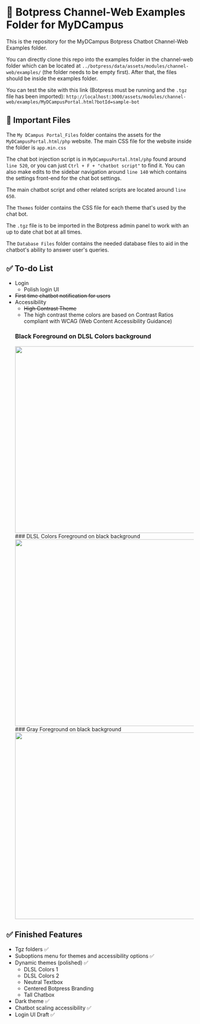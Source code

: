 # 🤖 Botpress Channel-Web Examples Folder for MyDCampus
This is the repository for the MyDCampus Botpress Chatbot Channel-Web Examples folder.

You can directly clone this repo into the examples folder in the channel-web folder which can be located at `../botpress/data/assets/modules/channel-web/examples/` (the folder  needs to be empty first). After that, the files should be inside the examples folder.

You can test the site with this link (Botpress must be running and the `.tgz` file has been imported): `http://localhost:3000/assets/modules/channel-web/examples/MyDCampusPortal.html?botId=sample-bot`

## 📁 Important Files
The `My DCampus Portal_Files` folder contains the assets for the `MyDCampusPortal.html/php` website. The main CSS file for the website inside the folder is `app.min.css`

The chat bot injection script is in `MyDCampusPortal.html/php` found around `line 520`, or you can just `Ctrl + F + "chatbot script"` to find it. You can also make edits to the sidebar navigation around `line 140` which contains the settings front-end for the chat bot settings.

The main chatbot script and other related scripts are located around `line 650`.

The `Themes` folder contains the CSS file for each theme that's used by the chat bot.

The `.tgz` file is to be imported in the Botpress admin panel to work with an up to date chat bot at all times.

The `Database Files` folder contains the needed database files to aid in the chatbot's ability to answer user's queries.

## ✅ To-do List
- Login 
	- Polish login UI
- ~~First time chatbot notification for users~~
- Accessibility
	- ~~High Contrast Theme~~
	- The high contrast theme colors are based on Contrast Ratios compliant with WCAG (Web Content Accessibility Guidance)
	### Black Foreground on DLSL Colors background
	<img src="git-img-assets/Blackfg-to-DLSLbg.png" height=500>
	### DLSL Colors Foreground on black background
	<img src="git-img-assets/DLSLfg-to-blackbg.png" height=500>
	### Gray Foreground on black background
	<img src="git-img-assets/Grayfg-to-blackbg.png" height=500>

## ✅ Finished Features
- Tgz folders ✅
- Suboptions menu for themes and accessibility options ✅
- Dynamic themes (polished) ✅
	- DLSL Colors 1
	- DLSL Colors 2
	- Neutral Textbox
	- Centered Botpress Branding
	- Tall Chatbox
- Dark theme ✅
- Chatbot scaling accessibility  ✅
- Login UI Draft ✅
